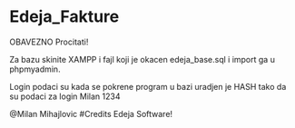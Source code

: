 # Edeja_Fakture
OBAVEZNO Procitati!

Za bazu skinite XAMPP
i fajl koji je okacen edeja_base.sql i import ga u phpmyadmin.

Login podaci su kada se pokrene program u bazi uradjen je HASH
tako da su podaci za login
Milan
1234

@Milan Mihajlovic
#Credits Edeja Software!
